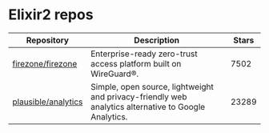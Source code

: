 # Elixir2 repos

| Repository                                                    | Description                                                                                          | Stars |
| ------------------------------------------------------------- | ---------------------------------------------------------------------------------------------------- | ----- |
| [firezone/firezone](https://github.com/firezone/firezone)     | Enterprise-ready zero-trust access platform built on WireGuard®.                                     | 7502  |
| [plausible/analytics](https://github.com/plausible/analytics) | Simple, open source, lightweight and privacy-friendly web analytics alternative to Google Analytics. | 23289 |
